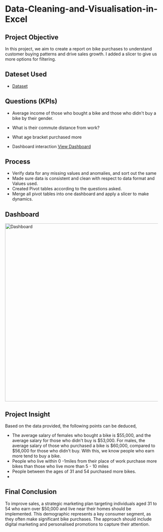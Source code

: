 # Data-Cleaning-and-Visualisation-in-Excel
## Project Objective
In this project, we aim to create a report on bike purchases to understand customer buying patterns and drive sales growth. I added a slicer to give us more options for filtering.
## Dateset Used
- <a href="https://github.com/sfakar/Data-Cleaning-and-Visualisation-Excel/blob/main/Excel%20Project.xlsx"> Dataset</a>

## Questions (KPIs)

- Average income of those who bought a bike and those who didn't buy a bike by their gender.
- What is their commute distance from work?
- What age bracket purchased more

- Dashboard interaction <a href="https://github.com/sfakar/Data-Cleaning-and-Visualisation-Excel/blob/main/Dashboard.png">View Dashboard</a>

## Process

- Verify data for any missing values and anomalies, and sort out the same
- Made sure data is consistent and clean with respect to data format and Values used.
- Created Pivot tables according to the questions asked.
- Merge all pivot tables into one dashboard and apply a slicer to make dynamics.

## Dashboard
<img width="1013" height="587" alt="Dashboard" src="https://github.com/user-attachments/assets/b786a99b-f447-4bbc-b272-f049917c4fc6" />


## Project Insight
Based on the data provided, the following points can be deduced,
- The average salary of females who bought a bike is $55,000, and the average salary for those who didn't buy is $53,000. For males, the average salary of those who purchased a bike is $60,000, compared to $56,000 for those who didn't buy. With this, we know people who earn more tend to buy a bike.
- People who live within 0 -1miles from their place of work purchase more bikes than those who live more than 5 - 10 miles
- People between the ages of 31 and 54 purchased more bikes.
- 
## Final Conclusion
To improve sales, a strategic marketing plan targeting individuals aged 31 to 54 who earn over $50,000 and live near their homes should be implemented. This demographic represents a key consumer segment, as they often make significant bike purchases. The approach should include digital marketing and personalised promotions to capture their attention.


